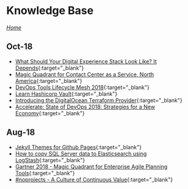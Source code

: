 # Knowledge Base

[_Home_](../)

## Oct-18

- [What Should Your Digital Experience Stack Look Like? It Depends](2018-10/digital-experience-stack.md){:target="_blank"}
- [Magic Quadrant for Contact Center as a Service, North America](2018-10/gartner-2018-mq-ccaas-na.md){:target="_blank"}
- [DevOps Tools Lifecycle Mesh 2018](2018-10/devops-tools-lifecycle-mesh-2018.md){:target="_blank"}
- [Learn Hashicorp Vault](2018-10/learn-hashicorp-vault.md){:target="_blank"}
- [Introducing the DigitalOcean Terraform Provider](2018-10/digitalocean-terraform-provider.md){:target="_blank"}
- [Accelerate: State of DevOps 2018: Strategies for a New Economy](2018-10/DORA-State-of-DevOps-2018.md){:target="_blank"}

## Aug-18

- [Jekyll Themes for Github Pages](2018-08/jekyll-themes-for-github-pages.md){:target="_blank"}
- [How to copy SQL Server data to Elasticsearch using LogStash](2018-08/how-to-copy-sql-server-data-to-elasticsearch-using-logstash.md){:target="_blank"}
- [Gartner 2018 - Magic Quadrant for Enterprise Agile Planning Tools](2018-08/gartner-2018-mq-agile-tools.md){:target="_blank"}
- [#noprojects - A Culture of Continuous Value](2018-08/noprojects-a-culture-of-continuous-value.md){:target="_blank"}
